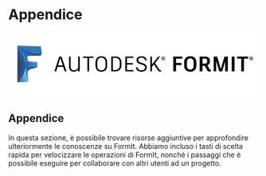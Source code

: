 # Appendice

![](<../.gitbook/assets/b5030b43-df24-4259-ad6a-94bcad61bc78 (1).png>)

## Appendice

In questa sezione, è possibile trovare risorse aggiuntive per approfondire ulteriormente le conoscenze su FormIt. Abbiamo incluso i tasti di scelta rapida per velocizzare le operazioni di FormIt, nonché i passaggi che è possibile eseguire per collaborare con altri utenti ad un progetto.
